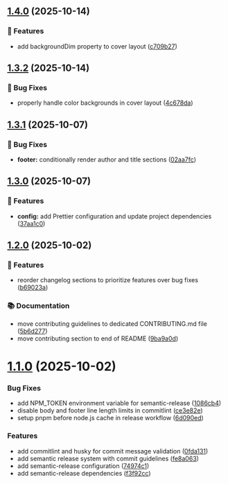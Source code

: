 ## [1.4.0](https://github.com/jbrinkman/slidev-theme-improving-25/compare/v1.3.2...v1.4.0) (2025-10-14)


### 🚀 Features

* add backgroundDim property to cover layout ([c709b27](https://github.com/jbrinkman/slidev-theme-improving-25/commit/c709b270369be2cee31896753717eaef31b6f367))

## [1.3.2](https://github.com/jbrinkman/slidev-theme-improving-25/compare/v1.3.1...v1.3.2) (2025-10-14)


### 🐛 Bug Fixes

* properly handle color backgrounds in cover layout ([4c678da](https://github.com/jbrinkman/slidev-theme-improving-25/commit/4c678dac3cc9438ab2e3b82a0345e5a7d21080a9))

## [1.3.1](https://github.com/jbrinkman/slidev-theme-improving-25/compare/v1.3.0...v1.3.1) (2025-10-07)


### 🐛 Bug Fixes

* **footer:** conditionally render author and title sections ([02aa7fc](https://github.com/jbrinkman/slidev-theme-improving-25/commit/02aa7fca01b65221a3fbc9571d29547ca6bdbef2))

## [1.3.0](https://github.com/jbrinkman/slidev-theme-improving-25/compare/v1.2.0...v1.3.0) (2025-10-07)


### 🚀 Features

* **config:** add Prettier configuration and update project dependencies ([37aa1c0](https://github.com/jbrinkman/slidev-theme-improving-25/commit/37aa1c059d1c9aeb5c6380df26dc6511b155ec54))

## [1.2.0](https://github.com/jbrinkman/slidev-theme-improving-25/compare/v1.1.0...v1.2.0) (2025-10-02)


### 🚀 Features

* reorder changelog sections to prioritize features over bug fixes ([b69023a](https://github.com/jbrinkman/slidev-theme-improving-25/commit/b69023a15e0de77a8d0482559cb260c121d6a435))


### 📚 Documentation

* move contributing guidelines to dedicated CONTRIBUTING.md file ([5b6d277](https://github.com/jbrinkman/slidev-theme-improving-25/commit/5b6d277c267d560a7082cf766924de5a83556f75))
* move contributing section to end of README ([9ba9a0d](https://github.com/jbrinkman/slidev-theme-improving-25/commit/9ba9a0d5955bb9d75330c94e8ad21923140f4248))

# [1.1.0](https://github.com/jbrinkman/slidev-theme-improving-25/compare/v1.0.3...v1.1.0) (2025-10-02)


### Bug Fixes

* add NPM_TOKEN environment variable for semantic-release ([1086cb4](https://github.com/jbrinkman/slidev-theme-improving-25/commit/1086cb470ab4fd1c7c6c25adb200cbe3ab1f106c))
* disable body and footer line length limits in commitlint ([ce3e82e](https://github.com/jbrinkman/slidev-theme-improving-25/commit/ce3e82eb25a168bd38bfe501300e0ee7b5064e23))
* setup pnpm before node.js cache in release workflow ([6d090ed](https://github.com/jbrinkman/slidev-theme-improving-25/commit/6d090eda23a6293225e86e8e1f73634ea14a5be1))


### Features

* add commitlint and husky for commit message validation ([0fda131](https://github.com/jbrinkman/slidev-theme-improving-25/commit/0fda1318461ea5fd0c453ee3ef1bd332ac772502))
* add semantic release system with commit guidelines ([fe8a063](https://github.com/jbrinkman/slidev-theme-improving-25/commit/fe8a06352b5d9186bd6ce0bae6791c82d47a654c))
* add semantic-release configuration ([74974c1](https://github.com/jbrinkman/slidev-theme-improving-25/commit/74974c16583de44f8caba0e9dfb254312293eedd))
* add semantic-release dependencies ([f3f92cc](https://github.com/jbrinkman/slidev-theme-improving-25/commit/f3f92ccd9bb1e490a2cc09dc1f029f3f646c38cd))
